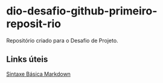 # dio-desafio-github-primeiro-reposit-rio
Repositório criado para o Desafio de Projeto.

## Links úteis
[Sintaxe Básica Markdown](https://www.markdownguide.org/getting-started/)
